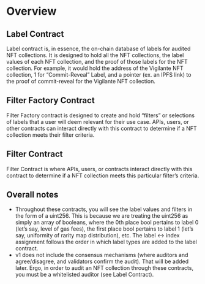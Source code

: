 # Overview
## Label Contract
Label contract is, in essence, the on-chain database of labels for audited NFT collections. It is designed to hold all the NFT collections, the label values of each NFT collection, and the proof of those labels for the NFT collection. For example, it would hold the address of the Vigilante NFT collection, 1 for “Commit-Reveal” Label, and a pointer (ex. an IPFS link) to the proof of commit-reveal for the Vigilante NFT collection.
## Filter Factory Contract
Filter Factory contract is designed to create and hold “filters” or selections of labels that a user will deem relevant for their use case. APIs, users, or other contracts can interact directly with this contract to determine if a NFT collection meets their filter criteria.
## Filter Contract
Filter Contract is where APIs, users, or contracts interact directly with this contract to determine if a NFT collection meets this particular filter’s criteria.
## Overall notes
- Throughout these contracts, you will see the label values and filters in the form of a uint256. This is because we are treating the uint256 as simply an array of booleans, where the 0th place bool pertains to label 0 (let’s say, level of gas fees), the first place bool pertains to label 1 (let’s say, uniformity of rarity map distribution), etc. The label ↔ index assignment follows the order in which label types are added to the label contract.
- v1 does not include the consensus mechanisms (where auditors and agree/disagree, and validators confirm the audit). That will be added later. Ergo, in order to audit an NFT collection through these contracts, you must be a whitelisted auditor (see Label Contract).
